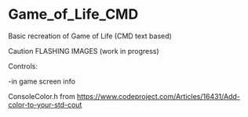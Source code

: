 # Game_of_Life_CMD
Basic recreation of Game of Life (CMD text based)

Caution FLASHING IMAGES (work in progress)

Controls:

-in game screen info

ConsoleColor.h from https://www.codeproject.com/Articles/16431/Add-color-to-your-std-cout
